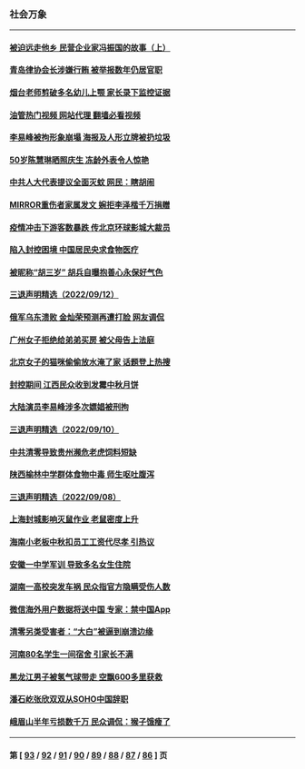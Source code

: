 ### 社会万象
---
#### [被迫远走他乡 民营企业家冯振国的故事（上）](../../pages/ncid282/n13825489.md?09160445) 
#### [青岛律协会长涉嫌行贿 被举报数年仍居官职](../../pages/ncid282/n13825670.md?09160445) 
#### [烟台老师剪破多名幼儿上颚 家长录下监控证据](../../pages/ncid282/n13825668.md?09160445) 
#### [油管热门视频 网站代理 翻墙必看视频](http://209.222.30.114:81/youtube.html?09160445)
#### [李易峰被拘形象崩塌 海报及人形立牌被扔垃圾](../../pages/ncid282/n13825175.md?09160445) 
#### [50岁陈慧琳晒照庆生 冻龄外表令人惊艳](../../pages/ncid282/n13824346.md?09160445) 
#### [中共人大代表提议全面灭蚊 网民：瞎胡闹](../../pages/ncid282/n13824796.md?09160445) 
#### [MIRROR重伤者家属发文 婉拒李泽楷千万捐赠](../../pages/ncid282/n13824409.md?09160445) 
#### [疫情冲击下游客数暴跌 传北京环球影城大裁员](../../pages/ncid282/n13823898.md?09160445) 
#### [陷入封控困境 中国居民央求食物医疗](../../pages/ncid282/n13823589.md?09160445) 
#### [被昵称“胡三岁” 胡兵自曝抱善心永保好气色](../../pages/ncid282/n13823595.md?09160445) 
#### [三退声明精选（2022/09/12）](../../pages/ncid282/n13823745.md?09160445) 
#### [俄军乌东溃败 金灿荣预测再遭打脸 网友调侃](../../pages/ncid282/n13823351.md?09160445) 
#### [广州女子拒绝给弟弟买房 被父母告上法庭](../../pages/ncid282/n13823195.md?09160445) 
#### [北京女子的猫咪偷偷放水淹了家 话题登上热搜](../../pages/ncid282/n13823152.md?09160445) 
#### [封控期间 江西民众收到发霉中秋月饼](../../pages/ncid282/n13823109.md?09160445) 
#### [大陆演员李易峰涉多次嫖娼被刑拘](../../pages/ncid282/n13822520.md?09160445) 
#### [三退声明精选（2022/09/10）](../../pages/ncid282/n13822071.md?09160445) 
#### [中共清零导致贵州濒危老虎饲料短缺](../../pages/ncid282/n13821162.md?09160445) 
#### [陕西榆林中学群体食物中毒 师生呕吐腹泻](../../pages/ncid282/n13820911.md?09160445) 
#### [三退声明精选（2022/09/08）](../../pages/ncid282/n13820439.md?09160445) 
#### [上海封城影响灭鼠作业 老鼠密度上升](../../pages/ncid282/n13819828.md?09160445) 
#### [海南小老板中秋扣员工工资代尽孝 引热议](../../pages/ncid282/n13819838.md?09160445) 
#### [安徽一中学军训 导致多名女生住院](../../pages/ncid282/n13819752.md?09160445) 
#### [湖南一高校突发车祸 民众指官方隐瞒受伤人数](../../pages/ncid282/n13819708.md?09160445) 
#### [微信海外用户数据将送中国 专家：禁中国App](../../pages/ncid282/n13819562.md?09160445) 
#### [清零另类受害者：“大白”被逼到崩溃边缘](../../pages/ncid282/n13819363.md?09160445) 
#### [河南80名学生一间宿舍 引家长不满](../../pages/ncid282/n13819206.md?09160445) 
#### [黑龙江男子被氢气球带走 空飘600多里获救](../../pages/ncid282/n13819173.md?09160445) 
#### [潘石屹张欣双双从SOHO中国辞职](../../pages/ncid282/n13819135.md?09160445) 
#### [峨眉山半年亏损数千万 民众调侃：猴子饿瘦了](../../pages/ncid282/n13818910.md?09160445) 

---
#### 第 [ [93](./93.md?09160445) / [92](./92.md?09160445) / [91](./91.md?09160445) / [90](./90.md?09160445) / [89](./89.md?09160445) / [88](./88.md?09160445) / [87](./87.md?09160445) / [86](./86.md?09160445) ] 页
